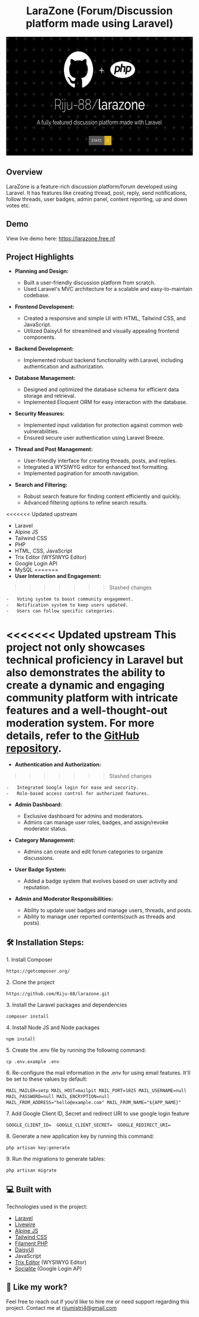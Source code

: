 <h1 align="center" id="title">LaraZone (Forum/Discussion platform made using Laravel)</h1>

<p align="center"><img src="readme-image.svg" alt="Shop-Portal" width="640" height="320" /></p>

## Overview

LaraZone is a feature-rich discussion platform/forum developed using Laravel. It has features like creating thread, post, reply, send notifications, follow threads, user badges, admin panel, content reporting, up and down votes etc.

## Demo

View live demo here: https://larazone.free.nf

## Project Highlights

-   **Planning and Design:**

    -   Built a user-friendly discussion platform from scratch.
    -   Used Laravel's MVC architecture for a scalable and easy-to-maintain codebase.

-   **Frontend Development:**

    -   Created a responsive and simple UI with HTML, Tailwind CSS, and JavaScript.
    -   Utilized DaisyUI for streamlined and visually appealing frontend components.

-   **Backend Development:**

    -   Implemented robust backend functionality with Laravel, including authentication and authorization.

-   **Database Management:**

    -   Designed and optimized the database schema for efficient data storage and retrieval.
    -   Implemented Eloquent ORM for easy interaction with the database.

-   **Security Measures:**

    -   Implemented input validation for protection against common web vulnerabilities.
    -   Ensured secure user authentication using Laravel Breeze.

-   **Thread and Post Management:**

    -   User-friendly interface for creating threads, posts, and replies.
    -   Integrated a WYSIWYG editor for enhanced text formatting.
    -   Implemented pagination for smooth navigation.

-   **Search and Filtering:**

    -   Robust search feature for finding content efficiently and quickly.
    -   Advanced filtering options to refine search results.

<<<<<<< Updated upstream
- Laravel
- Alpine JS
- Tailwind CSS
- PHP
- HTML, CSS, JavaScript
- Trix Editor (WYSIWYG Editor)
- Google Login API
- MySQL
=======
-   **User Interaction and Engagement:**
>>>>>>> Stashed changes

    -   Voting system to boost community engagement.
    -   Notification system to keep users updated.
    -   Users can follow specific categories.

<<<<<<< Updated upstream
This project not only showcases technical proficiency in Laravel but also demonstrates the ability to create a dynamic and engaging community platform with intricate features and a well-thought-out moderation system. For more details, refer to the [GitHub repository](https://github.com/Riju-88/larazone).
=======
-   **Authentication and Authorization:**
>>>>>>> Stashed changes

    -   Integrated Google login for ease and security.
    -   Role-based access control for authorized features.

-   **Admin Dashboard:**

    -   Exclusive dashboard for admins and moderators.
    -   Admins can manage user roles, badges, and assign/revoke moderator status.

-   **Category Management:**

    -   Admins can create and edit forum categories to organize discussions.

-   **User Badge System:**

    -   Added a badge system that evolves based on user activity and reputation.

-   **Admin and Moderator Responsibilities:**
    -   Ability to update user badges and manage users, threads, and posts.
    -   Ability to manage user reported contents(such as threads and posts).

## 🛠️ Installation Steps:

<p>1. Install Composer</p>

```
https://getcomposer.org/
```

<p>2. Clone the project</p>

```
https://github.com/Riju-88/larazone.git
```

<p>3. Install the Laravel packages and dependencies</p>

```
composer install
```

<p>4. Install Node JS and Node packages</p>

```
npm install
```

<p>5. Create the .env file by running the following command:</p>

```
cp .env.example .env
```

<p>6. Re-configure the mail information in the .env for using email features. It'll be set to these values by default:</p>

```
MAIL_MAILER=smtp MAIL_HOST=mailpit MAIL_PORT=1025 MAIL_USERNAME=null MAIL_PASSWORD=null MAIL_ENCRYPTION=null MAIL_FROM_ADDRESS="hello@example.com" MAIL_FROM_NAME="${APP_NAME}"
```

<p>7. Add Google Client ID, Secret and redirect URI to use google login feature</p>

```
GOOGLE_CLIENT_ID=  GOOGLE_CLIENT_SECRET=  GOOGLE_REDIRECT_URI=
```

<p>8. Generate a new application key by running this command:</p>

```
php artisan key:generate
```

<p>9. Run the migrations to generate tables:</p>

```
php artisan migrate
```

<h2>💻 Built with</h2>

Technologies used in the project:

-   [Laravel](https://laravel.com/)
-   [Livewire](https://livewire.laravel.com/)
-   [Alpine JS](https://alpinejs.dev/)
-   [Tailwind CSS](https://tailwindcss.com/)
-   [Filament PHP](https://filamentphp.com/)
-   [DaisyUI](https://daisyui.com/)
-   JavaScript
-   [Trix Editor](https://trix-editor.org/) (WYSIWYG Editor)
-   [Socialite](https://laravel.com/docs/socialite) (Google Login AP)

<h2>🌟 Like my work?</h2>

Feel free to reach out if you’d like to hire me or need support regarding this project. Contact me at rijumistri4@gmail.com
